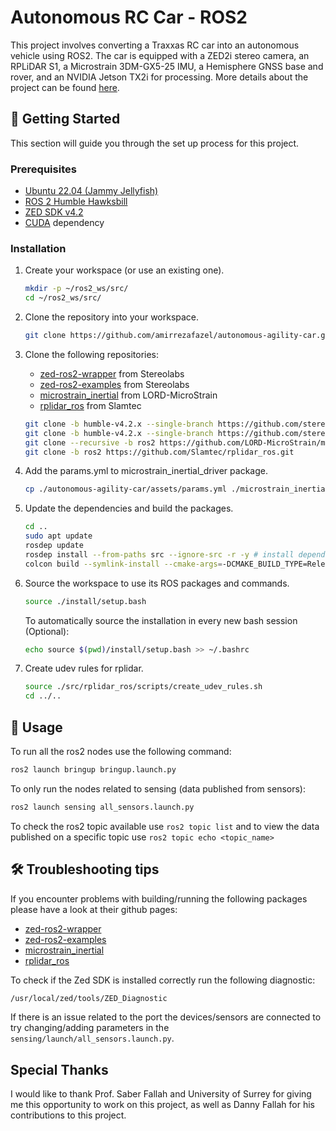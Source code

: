 # Autonomous RC Car - ROS2

This project involves converting a Traxxas RC car into an autonomous vehicle using ROS2. The car is equipped with a ZED2i stereo camera, an RPLiDAR S1, a Microstrain 3DM-GX5-25 IMU, a Hemisphere GNSS base and rover, and an NVIDIA Jetson TX2i for processing. More details about the project can be found [here](assets/report.pdf).

<!-- ![Project Screenshot](assets/robots.png) -->

## 🏁 Getting Started

This section will guide you through the set up process for this project.

### **Prerequisites**

-   [Ubuntu 22.04 (Jammy Jellyfish)](https://releases.ubuntu.com/jammy/)
-   [ROS 2 Humble Hawksbill](https://docs.ros.org/en/humble/index.html)
-   [ZED SDK v4.2](https://www.stereolabs.com/en-gb/developers/release/4.2)
-   [CUDA](https://developer.nvidia.com/cuda-downloads) dependency


### **Installation**

1.  Create your workspace (or use an existing one).

    ```sh
    mkdir -p ~/ros2_ws/src/
    cd ~/ros2_ws/src/
    ```

2.  Clone the repository into your workspace.
    ```sh
    git clone https://github.com/amirrezafazel/autonomous-agility-car.git
    ```

3.  Clone the following repositories:

    - [zed-ros2-wrapper](github.com/stereolabs/zed-ros2-wrapper/tree/humble-v4.2.x) from Stereolabs
    - [zed-ros2-examples](https://github.com/stereolabs/zed-ros2-examples/tree/humble-v4.2.x) from Stereolabs
    - [microstrain_inertial](https://github.com/LORD-MicroStrain/microstrain_inertial/tree/ros2) from LORD-MicroStrain
    - [rplidar_ros](https://github.com/Slamtec/rplidar_ros/tree/ros2) from Slamtec

    ```sh
    git clone -b humble-v4.2.x --single-branch https://github.com/stereolabs/zed-ros2-examples.git
    git clone -b humble-v4.2.x --single-branch https://github.com/stereolabs/zed-ros2-wrapper.git
    git clone --recursive -b ros2 https://github.com/LORD-MicroStrain/microstrain_inertial.git
    git clone -b ros2 https://github.com/Slamtec/rplidar_ros.git
    ```

4.  Add the params.yml to microstrain_inertial_driver package.

    ```sh
    cp ./autonomous-agility-car/assets/params.yml ./microstrain_inertial/microstrain_inertial_driver/config/
    ```

5.  Update the dependencies and build the packages.

    ```sh
    cd ..
    sudo apt update
    rosdep update
    rosdep install --from-paths src --ignore-src -r -y # install dependencies
    colcon build --symlink-install --cmake-args=-DCMAKE_BUILD_TYPE=Release --parallel-workers $(nproc) # build the workspace
    ```

6.  Source the workspace to use its ROS packages and commands.

    ```sh
    source ./install/setup.bash
    ```

    To automatically source the installation in every new bash session (Optional):
    
    ```sh
    echo source $(pwd)/install/setup.bash >> ~/.bashrc
    ```

7.  Create udev rules for rplidar.

    ```sh
    source ./src/rplidar_ros/scripts/create_udev_rules.sh
    cd ../..
    ```

## 🏃 Usage

To run all the ros2 nodes use the following command:

```sh
ros2 launch bringup bringup.launch.py 
```

To only run the nodes related to sensing (data published from sensors): 

```sh
ros2 launch sensing all_sensors.launch.py
```

To check the ros2 topic available use `ros2 topic list` and to view the data published on a specific topic use `ros2 topic echo <topic_name>`

## 🛠️ Troubleshooting tips

If you encounter problems with building/running the following packages please have a look at their github pages:

- [zed-ros2-wrapper](github.com/stereolabs/zed-ros2-wrapper/tree/humble-v4.2.x)
- [zed-ros2-examples](https://github.com/stereolabs/zed-ros2-examples/tree/humble-v4.2.x)
- [microstrain_inertial](https://github.com/LORD-MicroStrain/microstrain_inertial/tree/ros2)
- [rplidar_ros](https://github.com/Slamtec/rplidar_ros/tree/ros2)

To check if the Zed SDK is installed correctly run the following diagnostic:
```sh
/usr/local/zed/tools/ZED_Diagnostic
```

If there is an issue related to the port the devices/sensors are connected to try changing/adding parameters in the `sensing/launch/all_sensors.launch.py`.

## Special Thanks

I would like to thank Prof. Saber Fallah and University of Surrey for giving me this opportunity to work on this project, as well as Danny Fallah for his contributions to this project. 